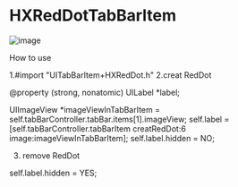 # HXRedDotTabBarItem

![image](https://github.com/Zzzard/HXRedDotTabBarItem/blob/master/demo111.gif)


How to use 


1.#import "UITabBarItem+HXRedDot.h"
2.creat RedDot 

@property (strong, nonatomic) UILabel *label;

UIImageView *imageViewInTabBarItem = self.tabBarController.tabBar.items[1].imageView;
self.label = [self.tabBarController.tabBarItem creatRedDot:6 image:imageViewInTabBarItem];
self.label.hidden = NO;

3. remove RedDot 


self.label.hidden = YES;


